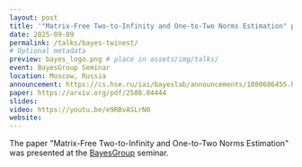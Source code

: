 ```yaml
---
layout: post
title: '"Matrix-Free Two-to-Infinity and One-to-Two Norms Estimation" paper presentation' [in Russian]
date: 2025-09-09
permalink: /talks/bayes-twinest/
# Optional metadata
preview: bayes_logo.png # place in assets/img/talks/
event: BayesGroup Seminar
location: Moscow, Russia
announcement: https://cs.hse.ru/iai/bayeslab/announcements/1080686455.html
paper: https://arxiv.org/pdf/2508.04444
slides:
video: https://youtu.be/e9RBvASLrN0
website:
---
```


The paper "Matrix-Free Two-to-Infinity and One-to-Two Norms Estimation" was presented at the [BayesGroup](https://bayesgroup.org) seminar.
